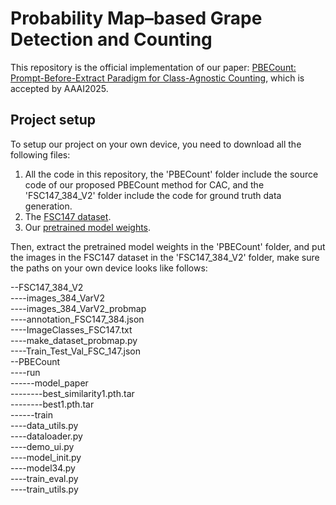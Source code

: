 # Probability Map–based Grape Detection and Counting
This repository is the official implementation of our paper: [PBECount: Prompt-Before-Extract Paradigm for Class-Agnostic Counting](https://temp), which is accepted by AAAI2025.

## Project setup
To setup our project on your own device, you need to download all the following files:
1. All the code in this repository, the 'PBECount' folder include the source code of our proposed PBECount method for CAC, and the 'FSC147_384_V2' folder include the code for ground truth data generation.
2. The [FSC147 dataset](https://github.com/cvlab-stonybrook/LearningToCountEverything).
3. Our [pretrained model weights](https://temp).

Then, extract the pretrained model weights in the 'PBECount' folder, and put the images in the FSC147 dataset in the 'FSC147_384_V2' folder, make sure the paths on your own device looks like follows:

--FSC147_384_V2  
----images_384_VarV2  
----images_384_VarV2_probmap  
----annotation_FSC147_384.json  
----ImageClasses_FSC147.txt  
----make_dataset_probmap.py  
----Train_Test_Val_FSC_147.json  
--PBECount  
----run  
------model_paper  
--------best_similarity1.pth.tar  
--------best1.pth.tar  
------train  
----data_utils.py  
----dataloader.py  
----demo_ui.py  
----model_init.py  
----model34.py  
----train_eval.py  
----train_utils.py  


